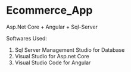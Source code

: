 # Ecommerce_App
Asp.Net Core + Angular + Sql-Server

Softwares Used:
1. Sql Server Management Studio for Database
2. Visual Studio for Asp.net Core
3. Visual Studio Code for Angular
